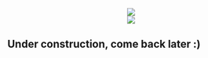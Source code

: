 <div align="center">
<img src="https://i.imgur.com/EHnXvXF.jpg">
</div>

<div align="center">
<img src="https://img.shields.io/tokei/lines/github/reinaldoassis/dscodebase?color=blueviolet&style=for-the-badge">

</div>

## Under construction, come back later :)
